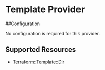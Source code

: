 # Template Provider

##Configuration

No configuration is required for this provider.

## Supported Resources

* [Terraform::Template::Dir](docs/providers/template/Dir.md)